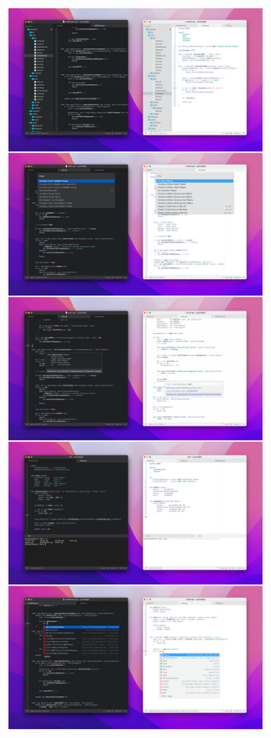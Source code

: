 <img src="shot1.png" alt="Fifty Shades of MacOS Theme With Open Side Bar Screenshot" title="Fifty Shades of MacOS Theme Side Bar Preview">
<img src="shot2.png" alt="Fifty Shades of MacOS Theme With Open Command Palette" title="Fifty Shades of MacOS Theme Command Palette Preview">
<img src="shot3.png" alt="Fifty Shades of MacOS Theme With Open Hover Popup" title="Fifty Shades of MacOS Theme Hover Popup Preview">
<img src="shot4.png" alt="Fifty Shades of MacOS Theme With Open Terminal" title="Fifty Shades of MacOS Theme Terminal Preview">
<img src="shot5.png" alt="Fifty Shades of MacOS Theme With Open Autocomplete" title="Fifty Shades of MacOS Theme Autocomplete Preview">